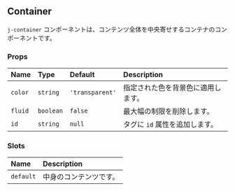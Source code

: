 ## Container

`j-container` コンポーネントは、コンテンツ全体を中央寄せするコンテナのコンポーネントです。

### Props

|Name|Type|Default|Description|
|:--|:--|:--|:--|
|`color`|`string`|`'transparent'`|指定された色を背景色に適用します。|
|`fluid`|`boolean`|`false`|最大幅の制限を削除します。|
|`id`|`string`|`null`|タグに `id` 属性を追加します。|

### Slots

|Name|Description|
|:--|:--|
|`default`|中身のコンテンツです。|
